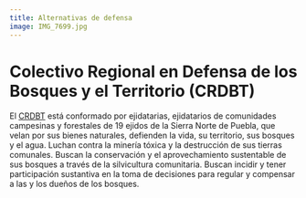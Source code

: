 ```yaml
---
title: Alternativas de defensa
image: IMG_7699.jpg
---
```


# Colectivo Regional en Defensa de los Bosques y el Territorio (CRDBT)

El [CRDBT](https://www.facebook.com/DefensaBosquesyTerritorio) está conformado por ejidatarias, ejidatarios de comunidades campesinas y forestales de 19 ejidos de la Sierra Norte de Puebla, que velan por sus bienes naturales, defienden la vida, su territorio, sus bosques y el agua. Luchan contra la minería tóxica y la destrucción de sus tierras comunales. Buscan la conservación y el aprovechamiento sustentable de sus bosques a través de la silvicultura comunitaria. Buscan incidir y tener participación sustantiva en la toma de decisiones para regular y compensar a las y los dueños de los bosques.
